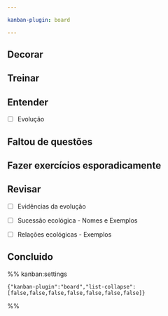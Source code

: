 ```yaml
---

kanban-plugin: board

---
```


## Decorar



## Treinar



## Entender

- [ ] Evolução


## Faltou de questões



## Fazer exercícios esporadicamente



## Revisar

- [ ] Evidências da evolução
- [ ] Sucessão ecológica - Nomes e Exemplos
- [ ] Relações ecológicas - Exemplos


## Concluido





%% kanban:settings
```
{"kanban-plugin":"board","list-collapse":[false,false,false,false,false,false,false]}
```
%%